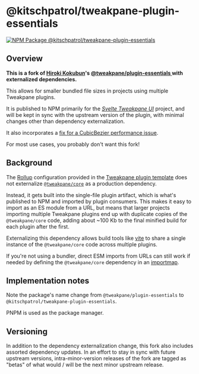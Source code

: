 # @kitschpatrol/tweakpane-plugin-essentials

[![NPM Package @kitschpatrol/tweakpane-plugin-essentials](https://img.shields.io/npm/v/@kitschpatrol/tweakpane-plugin-essentials.svg)](https://npmjs.com/package/@kitschpatrol/tweakpane-plugin-essentials)

## Overview

**This is a fork of [Hiroki Kokubun](https://cocopon.me/)'s [@tweakpane/plugin-essentials
](https://github.com/tweakpane/plugin-essentials) with externalized dependencies.**

This allows for smaller bundled file sizes in projects using multiple Tweakpane plugins.

It is published to NPM primarily for the [_Svelte Tweakpane UI_](https://kitschpatrol.com/svelte-tweakpane-ui) project, and will be kept in sync with the upstream version of the plugin, with minimal changes other than dependency externalization.

It also incorporates a [fix for a CubicBezier performance issue](https://github.com/tweakpane/plugin-essentials/pull/21).

For most use cases, you probably don't want this fork!

## Background

The [Rollup](https://rollupjs.org) configuration provided in the [Tweakpane plugin template](https://github.com/tweakpane/plugin-template) does not externalize [`@tweakpane/core`](https://github.com/cocopon/tweakpane/tree/main/packages/core) as a production dependency.

Instead, it gets built into the single-file plugin artifact, which is what's published to NPM and imported by plugin consumers. This makes it easy to import as an ES module from a URL, but means that larger projects importing multiple Tweakpane plugins end up with duplicate copies of the `@tweakpane/core` code, adding about ~100 Kb to the final minified build for each plugin after the first.

Externalizing this dependency allows build tools like [vite](https://vitejs.dev) to share a single instance of the `@tweakpane/core` code across multiple plugins.

If you're not using a bundler, direct ESM imports from URLs can still work if needed by defining the `@tweakpane/core` dependency in an [importmap](https://developer.mozilla.org/en-US/docs/Web/HTML/Element/script/type/importmap).

## Implementation notes

Note the package's name change from `@tweakpane/plugin-essentials` to `@kitschpatrol/tweakpane-plugin-essentials`.

PNPM is used as the package manager.

## Versioning

In addition to the dependency externalization change, this fork also includes assorted dependency updates. In an effort to stay in sync with future upstream versions, intra-minor-version releases of the fork are tagged as "betas" of what would / will be the next minor upstream release.
